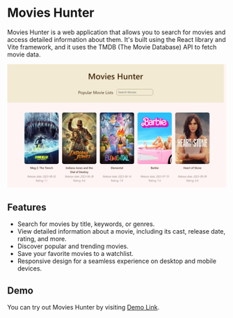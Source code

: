 # Movies Hunter

Movies Hunter is a web application that allows you to search for movies and access detailed information about them. It's built using the React library and Vite framework, and it uses the TMDB (The Movie Database) API to fetch movie data.

![Movies Hunter Screenshot](screenshot.png)

## Features

- Search for movies by title, keywords, or genres.
- View detailed information about a movie, including its cast, release date, rating, and more.
- Discover popular and trending movies.
- Save your favorite movies to a watchlist.
- Responsive design for a seamless experience on desktop and mobile devices.

## Demo

You can try out Movies Hunter by visiting [Demo Link](https://example.com/movies-hunter-demo).